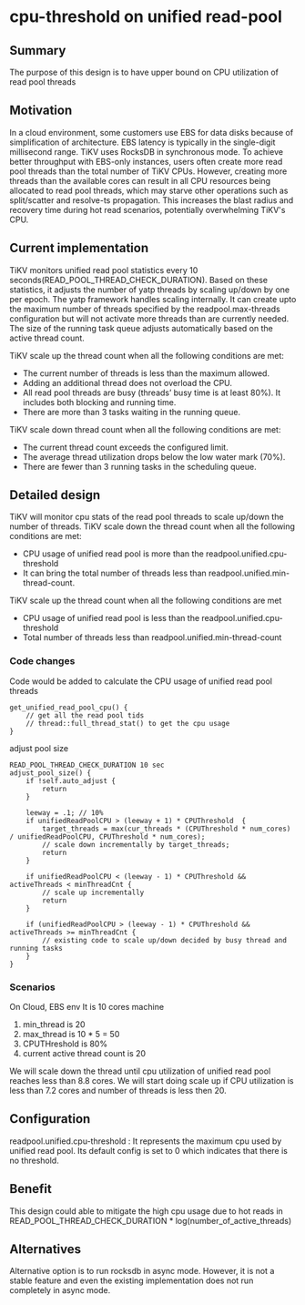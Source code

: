 # cpu-threshold on unified read-pool

## Summary
The purpose of this design is to have upper bound on CPU utilization of read pool threads

## Motivation
In a cloud environment, some customers use EBS for data disks because of simplification of architecture. EBS latency is typically in the single-digit millisecond range. TiKV uses RocksDB in synchronous mode. To achieve better throughput with EBS-only instances, users often create more read pool threads than the total number of TiKV CPUs. However, creating more threads than the available cores can result in all CPU resources being allocated to read pool threads, which may starve other operations such as split/scatter and resolve-ts propagation. This increases the blast radius and recovery time during hot read scenarios, potentially overwhelming TiKV's CPU.

## Current implementation
TiKV monitors unified read pool statistics every 10 seconds(READ_POOL_THREAD_CHECK_DURATION). Based on these statistics, it adjusts the number of yatp threads by scaling up/down by one per epoch. The yatp framework handles scaling internally. It can create upto the maximum number of threads specified by the readpool.max-threads configuration but will not activate more threads than are currently needed. The size of the running task queue adjusts automatically based on the active thread count.

TiKV scale up the thread count when all the following conditions are met:
- The current number of threads is less than the maximum allowed.
- Adding an additional thread does not overload the CPU.
- All read pool threads are busy (threads’ busy time is at least 80%). It includes both blocking and running time.
- There are more than 3 tasks waiting in the running queue.

TiKV scale down thread count when all the following conditions are met:
- The current thread count exceeds the configured limit.
- The average thread utilization drops below the low water mark (70%).
- There are fewer than 3 running tasks in the scheduling queue.

## Detailed design
TiKV will monitor cpu stats of the read pool threads to scale up/down the number of threads.
TiKV scale down the thread count when all the following conditions are met:
- CPU usage of unified read pool is more than the readpool.unified.cpu-threshold
- It can bring the total number of threads less than readpool.unified.min-thread-count. 

TiKV scale up the thread count when all the following conditions are met
- CPU usage of unified read pool is less than the readpool.unified.cpu-threshold
- Total number of threads less than readpool.unified.min-thread-count

### Code changes

Code would be added to calculate the CPU usage of unified read pool threads

```
get_unified_read_pool_cpu() {
    // get all the read pool tids
    // thread::full_thread_stat() to get the cpu usage
}
```

adjust pool size

```
READ_POOL_THREAD_CHECK_DURATION 10 sec
adjust_pool_size() {
    if !self.auto_adjust {
        return
    }

    leeway = .1; // 10%
    if unifiedReadPoolCPU > (leeway + 1) * CPUThreshold  {
        target_threads = max(cur_threads * (CPUThreshold * num_cores) / unifiedReadPoolCPU, CPUThreshold * num_cores);
        // scale down incrementally by target_threads;
        return
    }

    if unifiedReadPoolCPU < (leeway - 1) * CPUThreshold && activeThreads < minThreadCnt {
        // scale up incrementally
        return
    }

    if (unifiedReadPoolCPU > (leeway - 1) * CPUThreshold && activeThreads >= minThreadCnt {
        // existing code to scale up/down decided by busy thread and running tasks
    }
}
```

### Scenarios
On Cloud, EBS env It is 10 cores machine
1. min_thread is 20
2. max_thread is 10 * 5 = 50
3. CPUTHreshold is 80%
4. current active thread count is 20

We will scale down the thread until cpu utilization of unified read pool reaches less than 8.8 cores. We will start doing scale up if CPU utilization is less than 7.2 cores and number of threads is less then 20.

## Configuration
readpool.unified.cpu-threshold : It represents the maximum cpu used by unified read pool. Its default config is set to 0 which indicates that there is no threshold.

## Benefit
This design could able to mitigate the high cpu usage due to hot reads in READ_POOL_THREAD_CHECK_DURATION * log(number_of_active_threads) 

## Alternatives

Alternative option is to run rocksdb in async mode. However, it is not a stable feature and even the existing implementation does not run completely in async mode.

